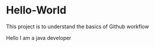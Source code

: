 # Hello-World
This project is to understand the basics of Github workflow 

Hello I am a java developer
